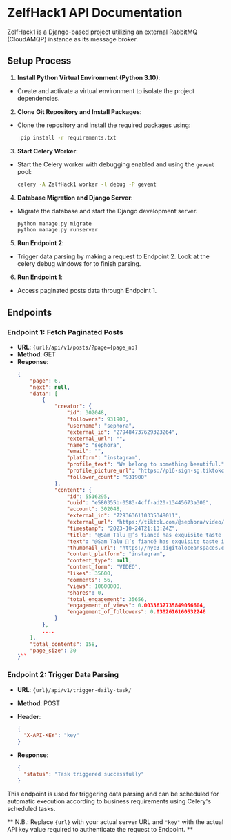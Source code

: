 # ZelfHack1 API Documentation

ZelfHack1 is a Django-based project utilizing an external RabbitMQ (CloudAMQP) instance as its message broker.

## Setup Process

1. **Install Python Virtual Environment (Python 3.10)**:
 - Create and activate a virtual environment to isolate the project dependencies.

2. **Clone Git Repository and Install Packages**:
 - Clone the repository and install the required packages using:
	```bash
     pip install -r requirements.txt
     ``` 
3. **Start Celery Worker**:
 - Start the Celery worker with debugging enabled and using the `gevent` pool:
	 ```bash
     celery -A ZelfHack1 worker -l debug -P gevent
     ``` 
4. **Database Migration and Django Server**:
 - Migrate the database and start the Django development server.
	  ```bash
	  python manage.py migrate
	  python manage.py runserver
	  ```
	  
5. **Run Endpoint 2**:
 - Trigger data parsing by making a request to Endpoint 2. Look at the celery debug windows for to finish parsing.

6. **Run Endpoint 1**:
 - Access paginated posts data through Endpoint 1.

## Endpoints

### Endpoint 1: Fetch Paginated Posts

- **URL**: `{url}/api/v1/posts/?page={page_no}`
- **Method**: GET
- **Response**:
  ```json
  {
      "page": 6,
      "next": null,
      "data": [
          {
              "creator": {
                  "id": 302048,
                  "followers": 931900,
                  "username": "sephora",
                  "external_id": "279484737629323264",
                  "external_url": "",
                  "name": "sephora",
                  "email": "",
                  "platform": "instagram",
                  "profile_text": "We belong to something beautiful.",
                  "profile_picture_url": "https://p16-sign-sg.tiktokcdn.com/aweme/1080x1080/tos-alisg-avt-0068/smg71630d66b7a573be2525c01e74f615fe.jpeg?x-expires=1678014000&x-signature=v0NHfB5gs46Cuhx4I1A0QOHdmjA%3D",
                  "follower_count": "931900"
              },
              "content": {
                  "id": 5516295,
                  "uuid": "e580355b-0583-4cff-ad20-13445673a306",
                  "account": 302048,
                  "external_id": "7293636110335348011",
                  "external_url": "https://tiktok.com/@sephora/video/7293636110335348011",
                  "timestamp": "2023-10-24T21:13:24Z",
                  "title": "@Sam Talu 🍒’s fiancé has exquisite taste in skincare. #SephoraSquad",
                  "text": "@Sam Talu 🍒’s fiancé has exquisite taste in skincare. #SephoraSquad",
                  "thumbnail_url": "https://nyc3.digitaloceanspaces.com/hellozelf/content/77b6b9b6-2572-44fd-af42-7bcd102e34e7.jpg",
                  "content_platform": "instagram",
                  "content_type": null,
                  "content_form": "VIDEO",
                  "likes": 35600,
                  "comments": 56,
                  "views": 10600000,
                  "shares": 0,
                  "total_engagement": 35656,
                  "engagement_of_views": 0.0033637735849056604,
                  "engagement_of_followers": 0.0382616160532246
              }
          },
          ....
      ],
      "total_contents": 158,
      "page_size": 30
  }`` 

### Endpoint 2: Trigger Data Parsing

-   **URL**: `{url}/api/v1/trigger-daily-task/`
-   **Method**: POST
-   **Header**:
    
    ```json
    {
      "X-API-KEY": "key"
    }
    ```
    
-   **Response**:
    ```json
    {
      "status": "Task triggered successfully"
    }
    ``` 
    

This endpoint is used for triggering data parsing and can be scheduled for automatic execution according to business requirements using Celery's scheduled tasks.


**
N.B.: Replace `{url}` with your actual server URL and `"key"` with the actual API key value required to authenticate the request to Endpoint.
**
